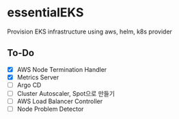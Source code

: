 # essentialEKS

Provision EKS infrastructure using aws, helm, k8s provider

## To-Do

- [x] AWS Node Termination Handler
- [x] Metrics Server
- [ ] Argo CD
- [ ] Cluster Autoscaler, Spot으로 만들기
- [ ] AWS Load Balancer Controller
- [ ] Node Problem Detector
